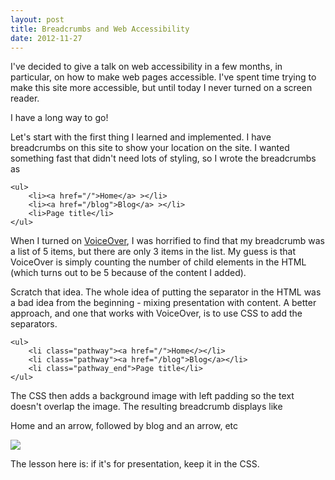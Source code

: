 ```yaml
---
layout: post
title: Breadcrumbs and Web Accessibility
date: 2012-11-27
---
```


I've decided to give a talk on web accessibility in a few months, in particular, on how to make web pages accessible. I've spent time trying to make this site more accessible, but until today I never turned on a screen reader.

I have a long way to go!

Let's start with the first thing I learned and implemented. I have breadcrumbs on this site to show your location on the site. I wanted something fast that didn't need lots of styling, so I wrote the breadcrumbs as

```
<ul>
    <li><a href="/">Home</a> ></li>
    <li><a href="/blog">Blog</a> ></li>
    <li>Page title</li>
</ul> 
```

When I turned on [VoiceOver](http://en.wikipedia.org/wiki/Voice-over/), I was horrified to find that my breadcrumb was a list of 5 items, but there are only 3 items in the list. My guess is that VoiceOver is simply counting the number of child elements in the HTML (which turns out to be 5 because of the content I added).

Scratch that idea. The whole idea of putting the separator in the HTML was a bad idea from the beginning - mixing presentation with content. A better approach, and one that works with VoiceOver, is to use CSS to add the separators.

```
<ul>
    <li class="pathway"><a href="/">Home</></li>
    <li class="pathway"><a href="/blog">Blog</a></li>
    <li class="pathway_end">Page title</li>
</ul> 
```

The CSS then adds a background image with left padding so the text doesn't overlap the image. The resulting breadcrumb displays like

Home and an arrow, followed by blog and an arrow, etc

![](https://s3-us-west-2.amazonaws.com/ficksworkshop/media/blog/breadcrumbs-and-web-accessibility/breadcrumb_example.png)

The lesson here is: if it's for presentation, keep it in the CSS.